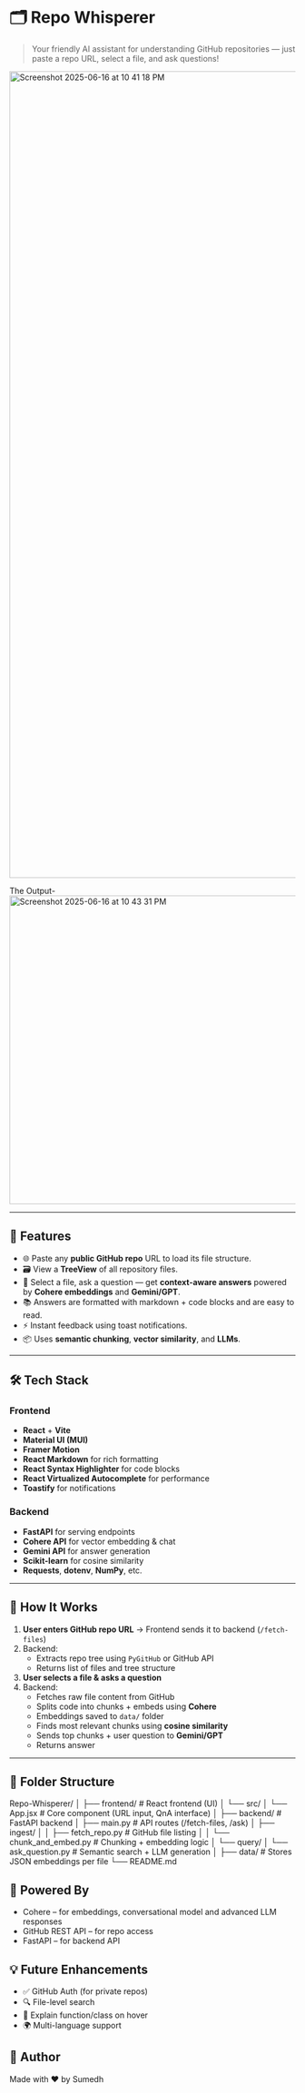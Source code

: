 # 🗂️ Repo Whisperer

> Your friendly AI assistant for understanding GitHub repositories — just paste a repo URL, select a file, and ask questions!


<img width="1422" alt="Screenshot 2025-06-16 at 10 41 18 PM" src="https://github.com/user-attachments/assets/dab26bd5-6564-4225-bd3d-fc8f20a37a6e" />

The Output-
<img width="544" alt="Screenshot 2025-06-16 at 10 43 31 PM" src="https://github.com/user-attachments/assets/e260c3b9-1180-4bbd-871d-d5b652eff1a0" />

---

## 🚀 Features

- 🌐 Paste any **public GitHub repo** URL to load its file structure.
- 🗃️ View a **TreeView** of all repository files.
- 🧠 Select a file, ask a question — get **context-aware answers** powered by **Cohere embeddings** and **Gemini/GPT**.
- 📚 Answers are formatted with markdown + code blocks and are easy to read.
- ⚡ Instant feedback using toast notifications.
- 📦 Uses **semantic chunking**, **vector similarity**, and **LLMs**.

---

## 🛠️ Tech Stack

### Frontend
- **React** + **Vite**
- **Material UI (MUI)**
- **Framer Motion**
- **React Markdown** for rich formatting
- **React Syntax Highlighter** for code blocks
- **React Virtualized Autocomplete** for performance
- **Toastify** for notifications

### Backend
- **FastAPI** for serving endpoints
- **Cohere API** for vector embedding & chat
- **Gemini API** for answer generation
- **Scikit-learn** for cosine similarity
- **Requests**, **dotenv**, **NumPy**, etc.

---

## 🧪 How It Works

1. **User enters GitHub repo URL** → Frontend sends it to backend (`/fetch-files`)
2. Backend:
   - Extracts repo tree using `PyGitHub` or GitHub API
   - Returns list of files and tree structure
3. **User selects a file & asks a question**
4. Backend:
   - Fetches raw file content from GitHub
   - Splits code into chunks + embeds using **Cohere**
   - Embeddings saved to `data/` folder
   - Finds most relevant chunks using **cosine similarity**
   - Sends top chunks + user question to **Gemini/GPT**
   - Returns answer

---

## 📂 Folder Structure

Repo-Whisperer/
│
├── frontend/                  # React frontend (UI)
│   └── src/
│       └── App.jsx           # Core component (URL input, QnA interface)
│
├── backend/                  # FastAPI backend
│   ├── main.py               # API routes (/fetch-files, /ask)
│   ├── ingest/
│   │   ├── fetch_repo.py     # GitHub file listing
│   │   └── chunk_and_embed.py # Chunking + embedding logic
│   └── query/
│       └── ask_question.py   # Semantic search + LLM generation
│
├── data/                     # Stores JSON embeddings per file
└── README.md


## 🧠 Powered By

- Cohere – for embeddings, conversational model and advanced LLM responses
- GitHub REST API – for repo access
- FastAPI – for backend API

## 💡 Future Enhancements
- ✅ GitHub Auth (for private repos)
- 🔍 File-level search
- 🧪 Explain function/class on hover
- 🌍 Multi-language support

## 🙌 Author
Made with ❤️ by Sumedh
